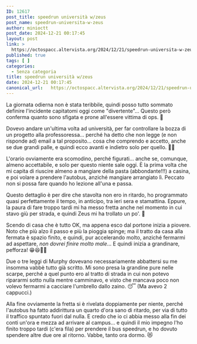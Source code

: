 ```yaml
---
ID: 12617
post_title: speedrun università w/zeus
post_name: speedrun-universita-w-zeus
author: minioctt
post_date: 2024-12-21 00:17:45
layout: post
link: >
  https://octospacc.altervista.org/2024/12/21/speedrun-universita-w-zeus/
published: true
tags: [ ]
categories:
  - Senza categoria
title: speedrun università w/zeus
date: 2024-12-21 00:17:45
canonical_url:   https://octospacc.altervista.org/2024/12/21/speedrun-universita-w-zeus/
---
```

<!-- wp:paragraph -->
<p>La giornata odierna non è stata teribbile, quindi posso tutto sommato definire l'incidente capitatomi oggi come "divertente"... Questo però conferma quanto sono sfigata e prone all'essere vittima di ops. 🤭</p>
<!-- /wp:paragraph -->

<!-- wp:paragraph -->
<p>Dovevo andare un'ultima volta ad università, per far controllare la bozza di un progetto alla professoressa... perché ha detto che non legge (e non risponde ad) email a tal proposito... cosa che comprendo e accetto, anche se due grandi palle, e quindi ecco avanti e indietro solo per quello. 😮‍💨</p>
<!-- /wp:paragraph -->

<!-- wp:paragraph -->
<p>L'orario ovviamente era scomodino, perché figurati... anche se, comunque, almeno accettabile, e solo per questo niente sale oggi. È la prima volta che mi capita di riuscire almeno a mangiare della pasta (abbondante!!!) a casina, e poi volare a prendere l'autobus, anziché mangiare arrangiato lì. Peccato non si possa fare quando ho lezione all'una e passa.</p>
<!-- /wp:paragraph -->

<!-- wp:paragraph -->
<p>Questo dettaglio è per dire che stavolta non ero in ritardo, ho programmato quasi perfettamente il tempo, in anticipo, tra ieri sera e stamattina. Eppure, la paura di fare troppo tardi mi ha messo fretta anche nel momento in cui stavo giù per strada, e quindi Zeus mi ha trollato un po'. 👻</p>
<!-- /wp:paragraph -->

<!-- wp:paragraph -->
<p>Scendo di casa che è tutto OK, ma appena esco dal portone inizia a piovere. Noto che più alzo il passo e più la pioggia spinge; ma il tratto da casa alla fermata è spazio finito, e quindi, pur accelerando molto, anziché fermarmi ad aspettare, <em>non dovrei finire molto male</em>... E quindi inizia a grandinare, pefforza! 😁😆🤣💀</p>
<!-- /wp:paragraph -->

<!-- wp:paragraph -->
<p>Due o tre leggi di Murphy dovevano necessariamente abbattersi su me insomma vabbè tutto già scritto. Mi sono presa la grandine pure nelle scarpe, perché a quel punto ero al tratto di strada in cui non potevo ripararmi sotto nulla mentre camminavo, e visto che mancava poco non volevo fermarmi a cacciare l'umbrello dallo zaino. 😴 (Ma avevo 2 cappucci.)</p>
<!-- /wp:paragraph -->

<!-- wp:paragraph -->
<p>Alla fine ovviamente la fretta si è rivelata doppiamente per niente, perché l'autobus ha fatto addirittura un quarto d'ora sano di ritardo, per via di tutto il traffico spuntato fuori dal nulla. E credo che io ci abbia messo alla fin dei conti un'ora e mezza ad arrivare al campus... e quindi il mio impegno l'ho finito troppo tardi (c'era fila) per prendere il bus speedrun, e ho dovuto spendere altre due ore al ritorno. Vabbe, tanto ora dormo. 😻</p>
<!-- /wp:paragraph -->